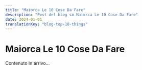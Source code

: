 ```yaml
---
title: "Maiorca Le 10 Cose Da Fare"
description: "Post del blog su Maiorca Le 10 Cose Da Fare"
date: 2024-01-01
translationKey: "blog-top-10-things"
---
```


# Maiorca Le 10 Cose Da Fare

Contenuto in arrivo...
